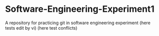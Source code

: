 # Software-Engineering-Experiment1
A repository for practicing git in software engineering experiment
(here tests edit by vi)
(here test conflicts)
